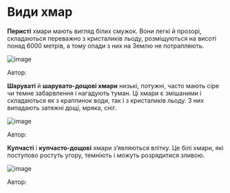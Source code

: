 # Види хмар


**Перисті** хмари мають вигляд білих смужок. Вони легкі й прозорі,
складаються переважно з кристаликів льоду, розміщуються на висоті понад
6000 метрів, а тому опади з них на Землю не потрапляють.

![image](8)

<span>Автор: </span>

**Шаруваті** й **шарувато-дощові хмари** низькі, потужні, часто мають
сіре чи темне забарвлення і нагадують туман. Ці хмари є змішаними і
складаються як з краплинок води, так і з кристаликів льоду. З них
випадають затяжні дощі, мряка, сніг.

![image](9)

<span>Автор: </span>

**Купчасті** і **купчасто-дощові** хмари з’являються влітку. Це білі
хмари, які поступово ростуть угору, темніють і можуть розрядитися
зливою.

![image](10)

<span>Автор: </span>
